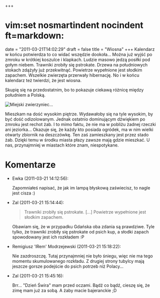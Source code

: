 +++
# vim:set nosmartindent nocindent ft=markdown:
date = "2011-03-21T14:02:29"
draft = false
title = "Wiosna"
+++
Kalendarz w końcu potwierdza to co widać wszędzie dookoła... Można już wyjść
po zmroku w krótkiej koszulce i klapkach. Ludzie masowo jedzą posiłki pod
gołym niebem. Trawniki zrobiły się pstrokate. Drzewa na południowych stokach
zdążyły już przekwitnąć. Powietrze wypełnione jest słodkim zapachem. Wszelkie
zwierzęta przerwały hibernację. No i w końcu kalendarz też twierdzi, że jest
wiosna.

Skupię się na przedostatnim, bo to pokazuje ciekawą różnicę między południem a
Polską.

![Miejski zwierzyniec...](http://maxnet.org.pl/~lrem/FrogsInTheCity.jpg)

Mieszkam na dość wysokim piętrze. Wydawałoby się na tyle wysokim, by być dość
odizolowanym. Jednak ostatnio dominującym dźwiękiem po zmroku jest rechot żab.
I to mimo faktu, że nie ma w pobliżu żadnej rzeczki ani jeziorka... Okazuje
się, że każdy kto posiada ogródek, ma w nim wielki otwarty zbiornik na
deszczówkę. Ten zaś zamieszkany jest przez stado żab. Dzięki temu w środku
miasta płazy zawsze mają gdzie mieszkać. U nas, przynajmniej w miastach które
znam, niespotykane.

# Komentarze

* Ewka (2011-03-21 14:12:56): <p>Zapomniałeś napisać, że jak im lampą błyskową
  zaświecisz, to nagle jest cisza :)</p>
* Zal (2011-03-21 15:14:44): <blockquote>   <p>Trawniki zrobiły się pstrokate.
  [...] Powietrze wypełnione jest słodkim zapachem.</p> </blockquote>
  <p>Obawiam się, że w przypadku Gdańska oba zdania są prawdziwe. Tyle tylko, że
  trawniki zrobiły się pstrokate od psich kup, a słodki zapach spowodowany jest
  ich rozkładem :P</p>
* Remigiusz 'lRem' Modrzejewski (2011-03-21 15:18:22): <p>Nie zazdroszczę. Tutaj
  przynajmniej nie było śniegu, więc nie ma tego momentu skumulowanego rozkładu.
  Z drugiej strony tubylcy mają jeszcze gorsze podejście do psich potrzeb niż
  Polacy...</p>
* Zal (2011-03-21 15:45:16): <p>Brr... "Dzień Świra" mam przed oczami. Bądź co
  bądź, cieszę się, że zimę mam już za sobą. A żaby macie bajeranckie ;D</p>
